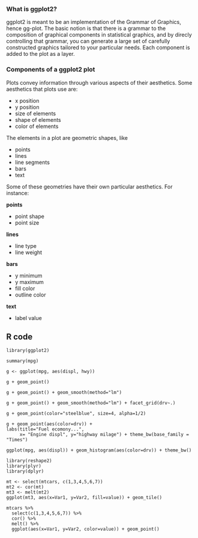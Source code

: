 ### What is ggplot2? ###

ggplot2 is meant to be an implementation of the Grammar of Graphics, hence gg-plot. The basic notion is that there is a grammar to the composition of graphical components in statistical graphics, and by direcly controlling that grammar, you can generate a large set of carefully constructed graphics tailored to your particular needs. Each component is added to the plot as a layer. 

### Components of a ggplot2 plot ###

Plots convey information through various aspects of their aesthetics. Some aesthetics that plots use are:

* x position
* y position
* size of elements
* shape of elements
* color of elements

The elements in a plot are geometric shapes, like

* points
* lines
* line segments
* bars
* text

Some of these geometries have their own particular aesthetics. For instance:

**points**

  * point shape
  * point size
  
**lines**

  * line type
  * line weight
  
**bars**

  * y minimum
  * y maximum
  * fill color
  * outline color
  
**text**

  * label value

## R code ##

```{r}
library(ggplot2)

summary(mpg)

g <- ggplot(mpg, aes(displ, hwy))

g + geom_point()

g + geom_point() + geom_smooth(method="lm")

g + geom_point() + geom_smooth(method="lm") + facet_grid(drv~.)

g + geom_point(color="steelblue", size=4, alpha=1/2)

g + geom_point(aes(color=drv)) + 
labs(title="Fuel ecomony...", 
     x= "Engine displ", y="highway milage") + theme_bw(base_family = "Times")

ggplot(mpg, aes(displ)) + geom_histogram(aes(color=drv)) + theme_bw()

library(reshape2)
library(plyr)
library(dplyr)

mt <- select(mtcars, c(1,3,4,5,6,7))
mt2 <- cor(mt)
mt3 <- melt(mt2)
ggplot(mt3, aes(x=Var1, y=Var2, fill=value)) + geom_tile()

mtcars %>%
  select(c(1,3,4,5,6,7)) %>%
  cor() %>%
  melt() %>%
  ggplot(aes(x=Var1, y=Var2, color=value)) + geom_point()
  
```
